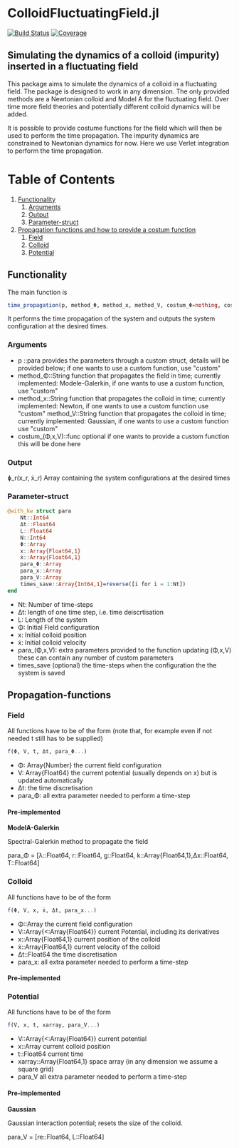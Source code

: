 # ColloidFluctuatingField.jl

[![Build Status](https://github.com/phyjonas/ColloidFluctuatingField.jl/actions/workflows/CI.yml/badge.svg?branch=main)](https://github.com/phyjonas/ColloidFluctuatingField.jl/actions/workflows/CI.yml?query=branch%3Amain)
[![Coverage](https://codecov.io/gh/phyjonas/ColloidFluctuatingField.jl/branch/main/graph/badge.svg)](https://codecov.io/gh/phyjonas/ColloidFluctuatingField.jl)


## Simulating the dynamics of a colloid (impurity) inserted in a fluctuating field

This package aims to simulate the dynamics of a colloid in a fluctuating field. The package is designed to work in any dimension. The only provided methods are a Newtonian colloid and Model A for the fluctuating field. Over time more field theories and potentially different colloid dynamics will be added.

It is possible to provide costume functions for the field which will then be used to perform the time propagation. The impurity dynamics are constrained to Newtonian dynamics for now. Here we use Verlet integration to perform the time propagation.
# Table of Contents
1. [Functionality](#Functionality)
    1. [Arguments](#Arguments)
    2. [Output](#Output)
    3. [Parameter-struct](#Parameter-struct)
2. [Propagation functions and how to provide a costum function](#Propagation-functions)
    1. [Field](#Field)
    2. [Colloid](#Colloid)
    3. [Potential](#Potential)



## Functionality
The main function is

```julia
time_propagation(p, method_Φ, method_x, method_V, costum_Φ=nothing, costum_x=nothing, costum_V=nothing)
```
It performs the time propagation of the system and outputs the system configuration at the desired times.
### Arguments

- p ::para provides the parameters through a custom struct, details will be provided below; if one wants to use a custom function, use "custom"
- method_Φ::String function that propagates the field in time; currently implemented: Modele-Galerkin, if one wants to use a custom function, use "custom"
- method_x::String function that propagates the colloid in time; currently implemented: Newton, if one wants to use a custom function use "custom" method_V::String function that propagates the colloid in time; currently implemented: Gaussian, if one wants to use a custom function use "custom"
- costum_(Φ,x,V)::func optional if one wants to provide a custom function this will be done here
### Output

ɸ_r(x_r, ẋ_r) Array containing the system configurations at the desired times

### Parameter-struct

```julia
@with_kw struct para
    Nt::Int64
    Δt::Float64
    L::Float64
    N::Int64
    Φ::Array
    x::Array{Float64,1}
    ẋ::Array{Float64,1}
    para_Φ::Array
    para_x::Array
    para_V::Array
    times_save::Array{Int64,1}=reverse([i for i = 1:Nt])
end
```

- Nt: Number of time-steps
- Δt: length of one time step, i.e. time deiscrtisation
- L: Length of the system
- Φ: Initial Field configuration
- x: Initial colloid position
- ẋ: Initial colloid velocity 
- para_(Φ,x,V): extra parameters provided to the function updating (Φ,x,V) these can contain any number of custom parameters
- times_save (optional) the time-steps when the configuration the the system is saved


## Propagation-functions

### Field

All functions have to be of the form (note that, for example even if not needed t still has to be supplied)

```Julia
f(Φ, V, t, Δt, para_Φ...)
```
- Φ: Array{Number} the current field configuration
- V: Array{Float64} the current potential (usually depends on x) but is updated automatically
- Δt: the time discretisation
- para_Φ: all extra parameter needed to perform a time-step 

#### Pre-implemented

**ModelA-Galerkin**

Spectral-Galerkin method to propagate the field 

para_Φ = [λ::Float64, r::Float64, g::Float64,  k::Array{Float64,1},Δx::Float64, T::Float64]

### Colloid

All functions have to be of the form 

```Julia
f(Φ, V, x, ẋ, Δt, para_x...)
```
- Φ::Array the current field configuration
- V::Array{<:Array{Float64}} current Potential, including its derivatives
- x::Array{Float64,1} current position of the colloid
- ẋ::Array{Float64,1} current velocity of the colloid
- Δt::Float64 the time discretisation
- para_x: all extra parameter needed to perform a time-step 

#### Pre-implemented

### Potential

All functions have to be of the form
```Julia
f(V, x, t, xarray, para_V...)
```


- V::Array{<:Array{Float64}} current potential
- x::Array current colloid position
- t::Float64 current time
- xarray::Array{Float64,1} space array (in any dimension we assume a square grid)
- para_V all extra parameter needed to perform a time-step 

#### Pre-implemented
**Gaussian**

Gaussian interaction potential; resets the size of the colloid.

para_V = [re::Float64, L::Float64]